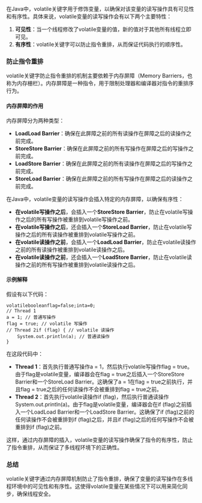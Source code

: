 在Java中，volatile关键字用于修饰变量，以确保对该变量的读写操作具有可见性和有序性。具体来说，volatile变量的读写操作会有以下两个主要特性：

1. **可见性**：当一个线程修改了volatile变量的值，新的值对于其他所有线程立即可见。
2. **有序性**：volatile关键字可以防止指令重排，从而保证代码执行的顺序性。
### 防止指令重排
volatile关键字防止指令重排的机制主要依赖于内存屏障（Memory Barriers，也称为内存栅栏）。内存屏障是一种指令，用于限制处理器和编译器对指令的重排序行为。
#### 内存屏障的作用
内存屏障分为两种类型：

- **LoadLoad Barrier**：确保在此屏障之前的所有读操作在屏障之后的读操作之前完成。
- **StoreStore Barrier**：确保在此屏障之前的所有写操作在屏障之后的写操作之前完成。
- **LoadStore Barrier**：确保在此屏障之前的所有读操作在屏障之后的写操作之前完成。
- **StoreLoad Barrier**：确保在此屏障之前的所有写操作在屏障之后的读操作之前完成。

在Java中，volatile变量的读写操作会插入特定的内存屏障，以确保有序性：

- **在volatile写操作之后**，会插入一个**StoreStore Barrier**，防止在volatile写操作之后的所有写操作被重排到volatile写操作之前。
- **在volatile写操作之后**，还会插入一个**StoreLoad Barrier**，防止在volatile写操作之后的所有读操作被重排到volatile写操作之前。
- **在volatile读操作之前**，会插入一个**LoadLoad Barrier**，防止在volatile读操作之前的所有读操作被重排到volatile读操作之后。
- **在volatile读操作之前**，还会插入一个**LoadStore Barrier**，防止在volatile读操作之前的所有写操作被重排到volatile读操作之后。
#### 示例解释
假设有以下代码：
```
volatilebooleanflag=false;inta=0;
// Thread 1
a = 1; // 普通写操作
flag = true; // volatile 写操作
// Thread 2if (flag) { // volatile 读操作
    System.out.println(a); // 普通读操作
}
```
在这段代码中：

- **Thread 1**：首先执行普通写操作a = 1，然后执行volatile写操作flag = true。由于flag是volatile变量，编译器会在flag = true之后插入一个StoreStore Barrier和一个StoreLoad Barrier。这确保了a = 1在flag = true之前执行，并且flag = true之后的任何读操作不会被重排到flag = true之前。
- **Thread 2**：首先执行volatile读操作if (flag)，然后执行普通读操作System.out.println(a)。由于flag是volatile变量，编译器会在if (flag)之前插入一个LoadLoad Barrier和一个LoadStore Barrier。这确保了if (flag)之前的任何读操作不会被重排到if (flag)之后，并且if (flag)之后的任何写操作不会被重排到if (flag)之前。

这样，通过内存屏障的插入，volatile变量的读写操作确保了指令的有序性，防止了指令重排，从而保证了多线程环境下的正确性。
### 总结
volatile关键字通过内存屏障机制防止了指令重排，确保了变量的读写操作在多线程环境中的可见性和有序性。这使得volatile变量在某些情况下可以用来简化同步，确保线程安全。
